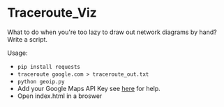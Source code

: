 # Traceroute_Viz

What to do when you're too lazy to draw out network diagrams by hand? Write a script. 

Usage:
* `pip install requests`
* `traceroute google.com > traceroute_out.txt`
* `python geoip.py`
* Add your Google Maps API Key see [here](https://developers.google.com/maps/documentation/javascript/adding-a-google-map#step_3_get_an_api_key) for help.
* Open index.html in a broswer
